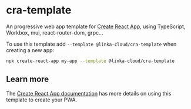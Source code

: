 # cra-template

An progressive web app template for [Create React App](https://github.com/facebook/create-react-app),
using TypeScript, Workbox, mui, react-router-dom, grpc...

To use this template add `--template @linka-cloud/cra-template` when creating a new app:

```sh
npx create-react-app my-app --template @linka-cloud/cra-template
```

## Learn more

The [Create React App documentation](https://cra.link/PWA) has more details on using this template
to create your PWA.
